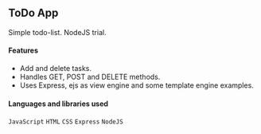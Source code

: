 ## ToDo App
Simple todo-list. NodeJS trial.

#### Features
- Add and delete tasks.
- Handles GET, POST and DELETE methods.
- Uses Express, ejs as view engine and some template engine examples.

#### Languages and libraries used
`JavaScript` `HTML` `CSS` `Express` `NodeJS`

